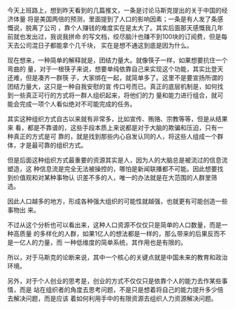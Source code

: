 今天上班路上，想到昨天看到的几篇推文，一条是讨论马斯克提出的关于中国的经济体量
将是美国两倍的预测，里面提到了人口的影响因素；一条是有人发了条感慨说，脱离了公司
，靠个人赚钱的难度实在是太大了。其实后面那天感慨我几年前就也发出过，我说我拼命
的写文档，绞尽脑汁也赚不到100块的订阅费，但是每天去公司混日子都能拿个几千块，
实在是想不通这到底是因为什么。
    
现在想来，一种简单的解释就是，团结力量大。就像筷子一样，如果想要抗住一个弯曲的
量，对于一根筷子来说，想要单纯依靠自己来实现这个功能，其实比登天还难，但是凑齐一群筷
子，大家绑在一起，就简单多了。这里不是要宣扬所谓的团结力量大，这只是一种自我安慰的宣
传口号而已。真正的底层机制是，如何找到一些真正可行的方式将一群人组织起来，将他们的力
量和能力进行组合，就可能会完成一项个人看似绝对不可能完成的任务。

其实这种组织方式自古以来就有非常多，比如宣传、贿赂、宗教等等，但是从结果来
看，都是不靠谱的，这些手段本质上来说都是对于大脑的欺骗和压迫，只有一种真正的方式是可
靠的，就是找到那些内心自发认同的人，将这些人组成一个群体，才是最可靠的组织方式。
    
但是后面这种组织方式最重要的资源其实是人，因为人的大脑总是被流过的信息流塑造，这
种信息流是完全无法被操控的，哪怕是新闻联播都不可能。因此想要找到价值观和对某种事物认
识差不多的人，唯一的办法就是在大范围的人群里筛选。

因此人口越多的地方，形成各种强大组织的可能性就越强，也就更有可能创造一些事物出
来。

不过从这个分析也可以看出来，这种人口资源不仅仅只是简单的人口数量，而是一种高质量
的多样化的人群，如果1亿人的想法都是一样的，那么带来的后果反而不是一亿人的力量，而
一种低维度的简单系统，其作用也是有限的。

所以，对于马斯克的论断来说，其中一个核心的关键点就是中国未来的教育和政治环境。
       

另外，对于个人创业的思考是，创业的方式不仅仅只是依靠个人的能力去作某些事情，而是
站在组织者的角度去思考问题，不是只是想着将自己的能力提升多少倍去解决问题，而是应该
着如何利用手中的有限资源去组织人力资源解决问题。
